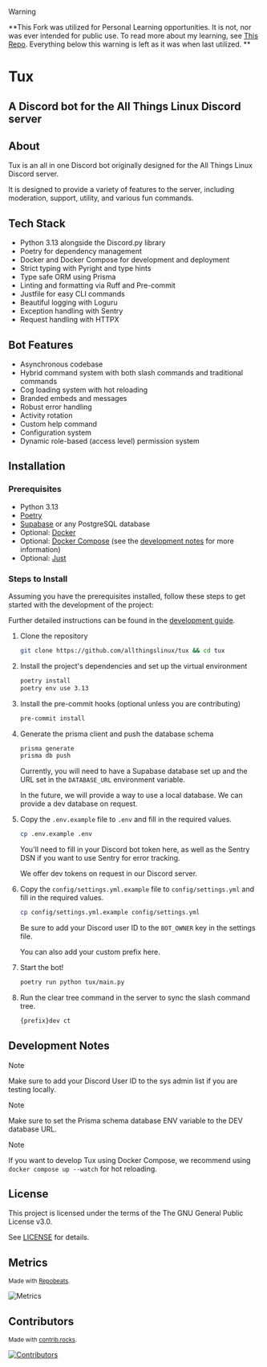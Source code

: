 > [!WARNING]
**This Fork was utilized for Personal Learning opportunities. It is not, nor was ever intended for public use. To read more about my learning, see [This Repo](https://example.com). Everything below this warning is left as it was when last utilized. **

# Tux

## A Discord bot for the All Things Linux Discord server

## About

Tux is an all in one Discord bot originally designed for the All Things Linux Discord server.

It is designed to provide a variety of features to the server, including moderation, support, utility, and various fun commands.

## Tech Stack

- Python 3.13 alongside the Discord.py library
- Poetry for dependency management
- Docker and Docker Compose for development and deployment
- Strict typing with Pyright and type hints
- Type safe ORM using Prisma
- Linting and formatting via Ruff and Pre-commit
- Justfile for easy CLI commands
- Beautiful logging with Loguru
- Exception handling with Sentry
- Request handling with HTTPX

## Bot Features

- Asynchronous codebase
- Hybrid command system with both slash commands and traditional commands
- Cog loading system with hot reloading
- Branded embeds and messages
- Robust error handling
- Activity rotation
- Custom help command
- Configuration system
- Dynamic role-based (access level) permission system

## Installation

### Prerequisites

- Python 3.13
- [Poetry](https://python-poetry.org/docs/)
- [Supabase](https://supabase.io/) or any PostgreSQL database
- Optional: [Docker](https://docs.docker.com/get-docker/)
- Optional: [Docker Compose](https://docs.docker.com/compose/install/) (see the [development notes](#development-notes) for more information)
- Optional: [Just](https://github.com/casey/just/)

### Steps to Install

Assuming you have the prerequisites installed, follow these steps to get started with the development of the project:

Further detailed instructions can be found in the [development guide](docs/development.md).

1. Clone the repository

   ```bash
   git clone https://github.com/allthingslinux/tux && cd tux
   ```

2. Install the project's dependencies and set up the virtual environment

    ```bash
    poetry install
    poetry env use 3.13
    ```

3. Install the pre-commit hooks (optional unless you are contributing)

    ```bash
    pre-commit install
    ```

4. Generate the prisma client and push the database schema

    ```bash
    prisma generate
    prisma db push
    ```

    Currently, you will need to have a Supabase database set up and the URL set in the `DATABASE_URL` environment variable.

    In the future, we will provide a way to use a local database. We can provide a dev database on request.

5. Copy the `.env.example` file to `.env` and fill in the required values.

    ```bash
    cp .env.example .env
    ```

    You'll need to fill in your Discord bot token here, as well as the Sentry DSN if you want to use Sentry for error tracking.

    We offer dev tokens on request in our Discord server.

6. Copy the `config/settings.yml.example` file to `config/settings.yml` and fill in the required values.

    ```bash
    cp config/settings.yml.example config/settings.yml
    ```

    Be sure to add your Discord user ID to the `BOT_OWNER` key in the settings file.

    You can also add your custom prefix here.

7. Start the bot!

    ```bash
    poetry run python tux/main.py
    ```

8. Run the clear tree command in the server to sync the slash command tree.

   ```bash
   {prefix}dev ct
   ```

## Development Notes

> [!NOTE]
Make sure to add your Discord User ID to the sys admin list if you are testing locally.

> [!NOTE]
Make sure to set the Prisma schema database ENV variable to the DEV database URL.

> [!NOTE]
If you want to develop Tux using Docker Compose, we recommend using `docker compose up --watch` for hot reloading.

## License

This project is licensed under the terms of the The GNU General Public License v3.0.

See [LICENSE](LICENSE.md) for details.

## Metrics

<sub>Made with [Repobeats](https://repobeats.axiom.co).</sub>

![Metrics](https://repobeats.axiom.co/api/embed/b988ba04401b7c68edf9def00f5132cd2a7f3735.svg)

## Contributors

<sub>Made with [contrib.rocks](https://contrib.rocks).</sub>

[![Contributors](https://contrib.rocks/image?repo=allthingslinux/tux)](https://github.com/allthingslinux/tux/graphs/contributors)
